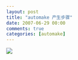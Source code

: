 ```yaml
---
layout: post
title: "automake 产生步骤"
date: 2007-06-29 00:00
comments: true
categories: [automake]
---
```



<img src="/images/automake.jpg">

